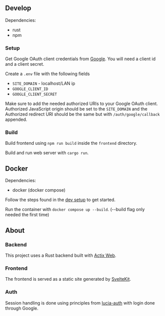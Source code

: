 ## Develop
Dependencies:
- rust
- npm

### Setup
Get Google OAuth client credentials from [Google](https://console.developers.google.com/). You will need a client id and a client secret.

Create a `.env` file with the following fields
- `SITE_DOMAIN` - localhost/LAN ip
- `GOOGLE_CLIENT_ID`
- `GOOGLE_CLIENT_SECRET`

Make sure to add the needed authorized URIs to your Google OAuth client. Authorized JavaScript origin should be set to the `SITE_DOMAIN`
and the Authorized redirect URI should be the same but with `/auth/google/callback` appended.

### Build
Build frontend using `npm run build` inside the `frontend` directory.

Build and run web server with `cargo run`.

## Docker
Dependencies:
- docker (docker compose)

Follow the steps found in the [dev setup](#setup) to get started.

Run the container with `docker compose up --build`. (--build flag only needed the first time)

## About

### Backend
This project uses a Rust backend built with [Actix Web](https://actix.rs).

### Frontend
The frontend is served as a static site generated by [SvelteKit](https://svelte.dev).

### Auth
Session handling is done using principles from [lucia-auth](https://lucia-auth.com) with login done through Google.

